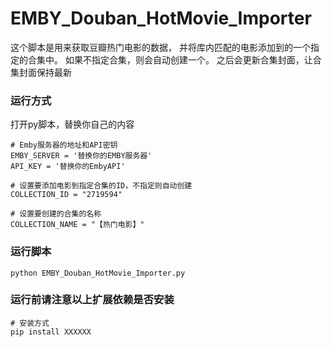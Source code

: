 # EMBY\_Douban\_HotMovie\_Importer
这个脚本是用来获取豆瓣热门电影的数据， 并将库内匹配的电影添加到的一个指定的合集中。 如果不指定合集，则会自动创建一个。 之后会更新合集封面，让合集封面保持最新

### 运行方式
打开py脚本，替换你自己的内容

```Plain Text
# Emby服务器的地址和API密钥
EMBY_SERVER = '替换你的EMBY服务器'
API_KEY = '替换你的EmbyAPI'

# 设置要添加电影到指定合集的ID，不指定则自动创建
COLLECTION_ID = "2719594"

# 设置要创建的合集的名称
COLLECTION_NAME = "【热门电影】"
```
### 运行脚本
```Plain Text
python EMBY_Douban_HotMovie_Importer.py
```
### 运行前请注意以上扩展依赖是否安装
```Plain Text
# 安装方式
pip install XXXXXX
```
